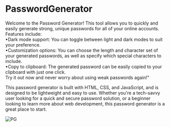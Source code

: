 # PasswordGenerator
Welcome to the Password Generator! This tool allows you to quickly and easily generate strong, unique passwords for all of your online accounts.                         
Features include:                                                                                                     
•Dark mode support: You can toggle between light and dark modes to suit your preference.                                                                     
•Customization options: You can choose the length and character set of your generated passwords, as well as specify which special characters to include.                 
•Copy to clipboard: The generated password can be easily copied to your clipboard with just one click.                                                                  
Try it out now and never worry about using weak passwords again!"

This password generator is built with HTML, CSS, and JavaScript, and is designed to be lightweight and easy to use. Whether you're a tech-savvy user looking for a quick and secure password solution, or a beginner looking to learn more about web development, this password generator is a great place to start.

![PG](https://user-images.githubusercontent.com/97823182/210140267-7f8cd2ca-a2d3-452b-bff3-f521c71a8724.jpg)
